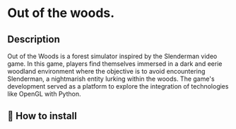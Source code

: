 # Out of the woods.

## Description

Out of the Woods is a forest simulator inspired by the Slenderman video game. In this game, players find themselves immersed in a dark and eerie woodland environment where the objective is to avoid encountering Slenderman, a nightmarish entity lurking within the woods. The game's development served as a platform to explore the integration of technologies like OpenGL with Python.


## :page_facing_up: How to install

